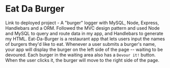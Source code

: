 # Eat Da Burger
Link to deployed project - 
A "burger" logger with MySQL, Node, Express, Handlebars and a ORM. Followed the MVC design pattern and used Node and MySQL to query and route data in my app, and Handlebars to generate my HTML.
Eat-Da-Burger is a restaurant app that lets users input the names of burgers they'd like to eat.
Whenever a user submits a burger's name, your app will display the burger on the left side of the page -- waiting to be devoured.
Each burger in the waiting area also has a `Devour it!` button. When the user clicks it, the burger will move to the right side of the page.

